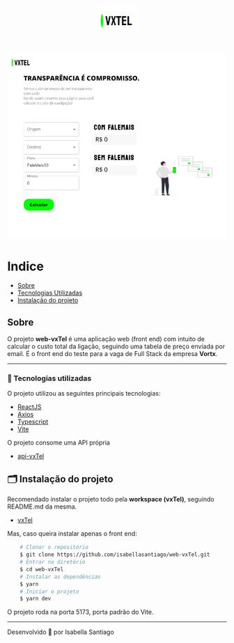 <h1 align="center">
    <img src='public/images/logo.png'>
</h1>

<h1 align="center">
    <img src="public/images/vxTel.png">
</h1>

# Indice
- [Sobre](#-sobre)
- [Tecnologias Utilizadas](#-tecnologias-utilizadas)
- [Instalação do projeto](#-instalacao-do-projeto)

## Sobre

O projeto **web-vxTel** é uma aplicação web (front end) com intuito de calcular o custo total da ligação, seguindo uma tabela de preço enviada por email.
É o front end do teste para a vaga de Full Stack da empresa **Vortx**.

---

### 🚀 Tecnologias utilizadas

O projeto utilizou as seguintes principais tecnologias:

- [ReactJS](https://reactjs.org)
- [Axios](https://github.com/axios/axios)
- [Typescript](https://www.typescriptlang.org)
- [Vite](https://vitejs.dev)

O projeto consome uma API própria

- [api-vxTel](https://github.com/isabellasantiago/api-VxTel.git)

## 🗂 Instalação do projeto

Recomendado instalar o projeto todo pela **workspace (vxTel)**, seguindo README.md da mesma.
- [vxTel](https://github.com/isabellasantiago/vxTel.git)

Mas, caso queira instalar apenas o front end:

```bash
    # Clonar o repositório
    $ git clone https://github.com/isabellasantiago/web-vxTel.git
    # Entrar no diretório
    $ cd web-vxTel
    # Instalar as dependências
    $ yarn
    # Iniciar o projeto
    $ yarn dev
```

O projeto roda na porta 5173, porta padrão do Vite.

---

Desenvolvido 💜 por Isabella Santiago